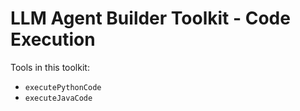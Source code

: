 # LLM Agent Builder Toolkit - Code Execution

Tools in this toolkit:

* `executePythonCode`
* `executeJavaCode`